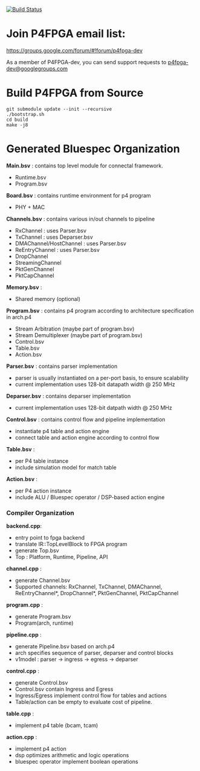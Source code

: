 [![Build Status](https://travis-ci.com/hanw/p4fpga.svg?token=QcAxzpNcQodXfewmHgNA&branch=master)](https://travis-ci.com/hanw/p4fpga)

# Join P4FPGA email list:

https://groups.google.com/forum/#!forum/p4fpga-dev

As a member of P4FPGA-dev, you can send support requests to p4fpga-dev@googlegroups.com

# Build P4FPGA from Source
```
git submodule update --init --recursive
./bootstrap.sh
cd build
make -j8
```

# Generated Bluespec Organization

**Main.bsv** : contains top level module for connectal framework.
- Runtime.bsv
- Program.bsv

**Board.bsv** : contains runtime environment for p4 program
- PHY + MAC

**Channels.bsv** : contains various in/out channels to pipeline
- RxChannel : uses Parser.bsv
- TxChannel : uses Deparser.bsv
- DMAChannel/HostChannel : uses Parser.bsv
- ReEntryChannel : uses Parser.bsv
- DropChannel
- StreamingChannel
- PktGenChannel
- PktCapChannel

**Memory.bsv** :
- Shared memory (optional)

**Program.bsv** : contains p4 program according to architecture specification in arch.p4
- Stream Arbitration (maybe part of program.bsv)
- Stream Demultiplexer (maybe part of program.bsv)
- Control.bsv
- Table.bsv
- Action.bsv

**Parser.bsv** : contains parser implementation
- parser is usually instantiated on a per-port basis, to ensure scalability
- current implementation uses 128-bit datapath width @ 250 MHz

**Deparser.bsv** : contains deparser implementation
- current implementation uses 128-bit datpath width @ 250 MHz

**Control.bsv** : contains control flow and pipeline implementation
- instantiate p4 table and action engine
- connect table and action engine according to control flow

**Table.bsv** :
- per P4 table instance
- include simulation model for match table

**Action.bsv** :
- per P4 action instance
- include ALU / Bluespec operator / DSP-based action engine


### Compiler Organization 

**backend.cpp**:
- entry point to fpga backend
- translate IR::TopLevelBlock to FPGA program
- generate Top.bsv
- Top : Platform, Runtime, Pipeline, API

**channel.cpp** :
- generate Channel.bsv
- Supported channels: RxChannel, TxChannel, DMAChannel, ReEntryChannel*, DropChannel*, PktGenChannel, PktCapChannel

**program.cpp** :
- generate Program.bsv
- Program(arch, runtime)

**pipeline.cpp** :
- generate Pipeline.bsv based on arch.p4
- arch specifies sequence of parser, deparser and control blocks
- v1model : parser -> ingress -> egress -> deparser

**control.cpp** :
- generate Control.bsv
- Control.bsv contain Ingress and Egress
- Ingress/Egress implement control flow for tables and actions
- Table/action can be empty to evaluate cost of pipeline.

**table.cpp** :
- implement p4 table (bcam, tcam)

**action.cpp** :
- implement p4 action
- dsp optimizes arithmetic and logic operations
- bluespec operator implement boolean operations
